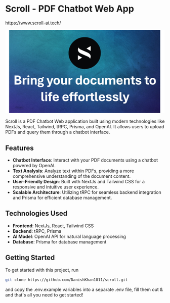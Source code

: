 # Scroll - PDF Chatbot Web App
https://www.scroll-ai.tech/

![Scroll Banner](public/thumbnail.png)

Scroll is a PDF Chatbot Web application built using modern technologies like NextJs, React, Tailwind, tRPC, Prisma, and OpenAI. It allows users to upload PDFs and query them through a chatbot interface.

## Features

- **Chatbot Interface**: Interact with your PDF documents using a chatbot powered by OpenAI.
- **Text Analysis**: Analyze text within PDFs, providing a more comprehensive understanding of the document content.
- **User-Friendly Design**: Built with NextJs and Tailwind CSS for a responsive and intuitive user experience.
- **Scalable Architecture**: Utilizing tRPC for seamless backend integration and Prisma for efficient database management.

## Technologies Used

- **Frontend**: NextJs, React, Tailwind CSS
- **Backend**: tRPC, Prisma
- **AI Model**: OpenAI API for natural language processing
- **Database**: Prisma for database management

## Getting Started

To get started with this project, run
   ```bash
   git clone https://github.com/DanishKhan1811/scroll.git
   ```
and copy the .env.example variables into a separate .env file, fill them out & and that's all you need to get started!
